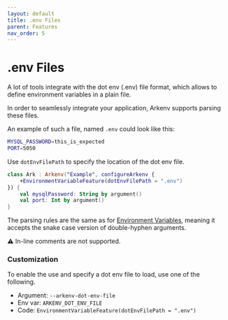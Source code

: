 ```yaml
---
layout: default
title: .env Files
parent: Features
nav_order: 5
---
```


# .env Files

A lot of tools integrate with the dot env (.env) file format, 
which allows to define environment variables in a plain file. 

In order to seamlessly integrate your application, Arkenv supports parsing these files.

An example of such a file, named `.env` could look like this:
```bash
MYSQL_PASSWORD=this_is_expected
PORT=5050
```

Use `dotEnvFilePath` to specify the location of the dot env file. 
```kotlin
class Ark : Arkenv("Example", configureArkenv {
    +EnvironmentVariableFeature(dotEnvFilePath = ".env")
}) {
    val mysqlPassword: String by argument()
    val port: Int by argument()
}
```
The parsing rules are the same as for [Environment Variables](#environment-variables), 
meaning it accepts the snake case version of double-hyphen arguments. 

⚠️ In-line comments are not supported.

### Customization

To enable the use and specify a dot env file to load, use one of the 
following.

* Argument: `--arkenv-dot-env-file`
* Env var: `ARKENV_DOT_ENV_FILE`
* Code: `EnvironmentVariableFeature(dotEnvFilePath = ".env")`
